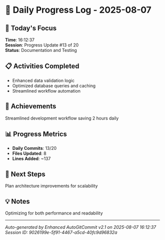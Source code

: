 # 📅 Daily Progress Log - 2025-08-07

## 🎯 Today's Focus
**Time**: 16:12:37  
**Session**: Progress Update #13 of 20  
**Status**: Documentation and Testing

## 📋 Activities Completed
- Enhanced data validation logic
- Optimized database queries and caching
- Streamlined workflow automation

## 🚀 Achievements
Streamlined development workflow saving 2 hours daily

## 📊 Progress Metrics
- **Daily Commits**: 13/20
- **Files Updated**: 8
- **Lines Added**: ~137

## 🎯 Next Steps
Plan architecture improvements for scalability

## 💡 Notes
Optimizing for both performance and readability

---
*Auto-generated by Enhanced AutoGitCommit v2.1 on 2025-08-07 16:12:37*
*Session ID: 9026199e-5f91-4467-a5cd-40fc9d96832a*